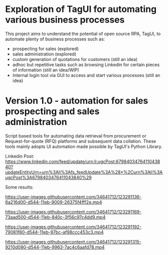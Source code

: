 # Exploration of TagUI for automating various business processes
This project aims to understand the potential of open source RPA, TagUI, to automate plenty of business processes such as:
- prospecting for sales (explored)
- sales administration (explored)
- custom generation of quotations for customers (still an idea)
- adhoc but repetitive tasks such as browsing Linkedin for certain pieces of information (still an idea/WIP)
- Internal login tool via GUI to access and start various processes (still an idea)

# Version 1.0 - automation for sales prospecting and sales administration
Script based tools for automating data retrieval from procurement or Request-for-quote (RFQ) platforms and subsequent data collation.
These tools mainly adopts UI automation made possible by TagUI's Python Library.

Linkedin Post:
https://www.linkedin.com/feed/update/urn:li:ugcPost:6798403476411043840?updateEntityUrn=urn%3Ali%3Afs_feedUpdate%3A%28*%2Curn%3Ali%3AugcPost%3A6798403476411043840%29

Some results:

https://user-images.githubusercontent.com/34641712/123291136-6a216d00-d544-11eb-9009-26375f4fff2e.mp4


https://user-images.githubusercontent.com/34641712/123291169-73aad500-d544-11eb-840c-3f56c97c4dd9.mp4


https://user-images.githubusercontent.com/34641712/123291192-79081f80-d544-11eb-97bc-af98ccc453c3.mp4


https://user-images.githubusercontent.com/34641712/123291315-9210d080-d544-11eb-9963-7ac4c6aafd78.mp4


